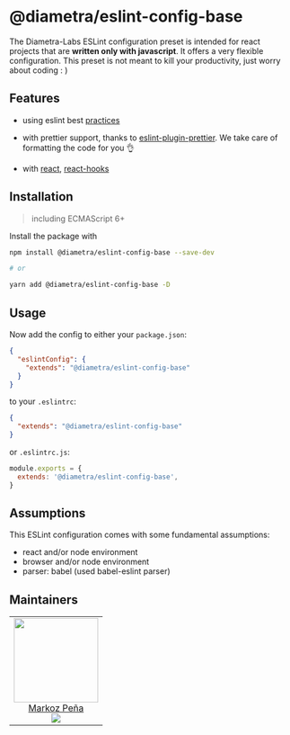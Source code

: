 # @diametra/eslint-config-base

The Diametra-Labs ESLint configuration preset is intended for react projects that are **written only with javascript**. It offers a very flexible configuration. This preset is not meant to kill your productivity, just worry about coding : )

## Features

- using eslint best [practices](https://eslint.org/docs/rules/)

- with prettier support, thanks to [eslint-plugin-prettier](prettier.io/docs/en/eslint.html#use-eslint-to-run-prettier). We take care of formatting the code for you 👌

- with [react](https://reactjs.org/), [react-hooks](https://reactjs.org/docs/hooks-intro.html)

## Installation

> including ECMAScript 6+

Install the package with

```sh
npm install @diametra/eslint-config-base --save-dev

# or

yarn add @diametra/eslint-config-base -D
```

## Usage

Now add the config to either your `package.json`:

```json
{
  "eslintConfig": {
    "extends": "@diametra/eslint-config-base"
  }
}
```

to your `.eslintrc`:

```json
{
  "extends": "@diametra/eslint-config-base"
}
```

or `.eslintrc.js`:

```js
module.exports = {
  extends: '@diametra/eslint-config-base',
}
```

## Assumptions

This ESLint configuration comes with some fundamental assumptions:

- react and/or node environment
- browser and/or node environment
- parser: babel (used babel-eslint parser)


## Maintainers

<table>
  <tbody>
    <tr>
      <td align="center">
        <a href="https://github.com/markozxuu">
          <img width="150" height="150" src="https://github.com/markozxuu.png?v=3&s=150">
          </br>
          Markoz Peña
        </a>
        <div>
          <a href="https://twitter.com/markozxuu">
            <img src="https://img.shields.io/twitter/follow/markozxuu.svg?style=social&label=Follow" />
          </a>
        </div>
      </td>
    </tr>
  <tbody>
</table>
